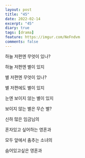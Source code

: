 ```yaml
---
layout: post
title: "45"
date: 2022-02-14
excerpt: "45"
diary: true
tags: [drama]
feature: https://imgur.com/NeFndvm
comments: false
---
```


하늘 저편엔 무엇이 있나?

하늘 저편엔 별이 있지

별 저편엔 무엇이 있나?

별 저편에도 별이 있지

눈엔 보이지 않는 별이 있지

보이지 않는 별은 무슨 별?

신하 많은 임금님의

혼자있고 싶어하는 영혼과

모두 앞에서 춤추는 소녀의

숨어있고싶은 영혼과
